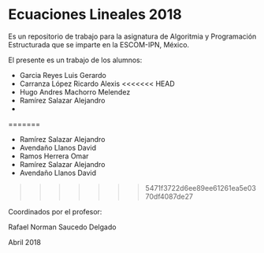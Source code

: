 # Ecuaciones Lineales 2018

Es un repositorio de trabajo para la asignatura de 
Algoritmia y Programación Estructurada 
que se imparte en la ESCOM-IPN, México.

El presente es un trabajo de los alumnos:
* Garcia Reyes Luis Gerardo
* Carranza López Ricardo Alexis
<<<<<<< HEAD
* Hugo Andres Machorro Melendez
* Ramírez Salazar Alejandro  
*
=======
* Ramírez Salazar Alejandro 
* Avendaño Llanos David
* Ramos Herrera Omar
* Ramírez Salazar Alejandro 
* Avendaño Llanos David
>>>>>>> 5471f3722d6ee89ee61261ea5e0370df4087de27

Coordinados por el profesor:

Rafael Norman Saucedo Delgado

Abril 2018
